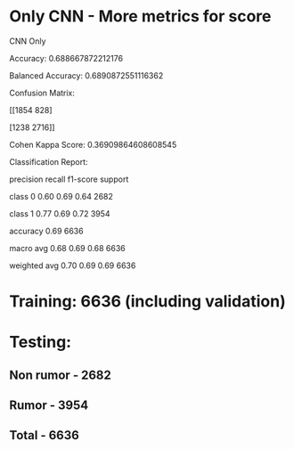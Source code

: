 # Only CNN - More metrics for score

CNN Only

Accuracy: 0.688667872212176

Balanced Accuracy: 0.6890872551116362

Confusion Matrix:

[[1854  828]

[1238 2716]]

Cohen Kappa Score: 0.36909864608608545

Classification Report:

  precision    recall  f1-score   support


class 0       0.60      0.69      0.64      2682
     
class 1       0.77      0.69      0.72      3954

accuracy      0.69                          6636

macro avg     0.68      0.69      0.68      6636

weighted avg  0.70      0.69      0.69      6636

# Training: 6636 (including validation)

# Testing:
## Non rumor - 2682
## Rumor - 3954
## Total - 6636
